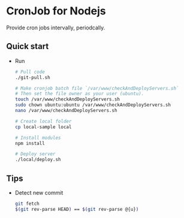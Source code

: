 # CronJob for Nodejs

Provide cron jobs intervally, periodcally.


## Quick start

- Run

	```bash
	# Pull code
	./git-pull.sh

	# Make cronjob batch file `/var/www/checkAndDeployServers.sh`
	# Then set the file owner as your user (ubuntu).
	touch /var/www/checkAndDeployServers.sh
	sudo chown ubuntu:ubuntu /var/www/checkAndDeployServers.sh
	nano /var/www/checkAndDeployServers.sh

	# Create local folder
	cp local-sample local

	# Install modules
	npm install

	# Deploy server
	./local/deploy.sh
	```


## Tips

- Detect new commit

	```bash
	git fetch
	$(git rev-parse HEAD) == $(git rev-parse @{u})
	```
